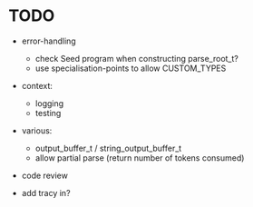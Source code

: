# TODO

* error-handling
    * check Seed program when constructing parse_root_t?
    * use specialisation-points to allow CUSTOM_TYPES

* context:
    * logging
    * testing

* various:
    * output_buffer_t / string_output_buffer_t
    * allow partial parse (return number of tokens consumed)

* code review

* add tracy in?
